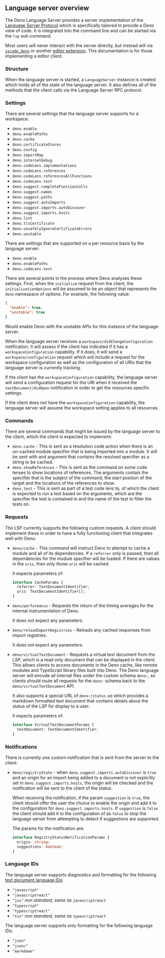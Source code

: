 ## Language server overview

The Deno Language Server provides a server implementation of the
[Language Server Protocol](https://microsoft.github.io/language-server-protocol/) which is specifically tailored to
provide a _Deno_ view of code. It is integrated into the command line and can be started via the `lsp` sub-command.

Most users will never interact with the server directly, but instead will via [`vscode_deno`](../vscode_deno.md) or
another [editor extension](../getting_started/setup_your_environment.md). This documentation is for those implementing a
editor client.

### Structure

When the language server is started, a `LanguageServer` instance is created which holds all of the state of the language
server. It also defines all of the methods that the client calls via the Language Server RPC protocol.

### Settings

There are several settings that the language server supports for a workspace:

- `deno.enable`
- `deno.enablePaths`
- `deno.cache`
- `deno.certificateStores`
- `deno.config`
- `deno.importMap`
- `deno.internalDebug`
- `deno.codeLens.implementations`
- `deno.codeLens.references`
- `deno.codeLens.referencesAllFunctions`
- `deno.codeLens.test`
- `deno.suggest.completeFunctionCalls`
- `deno.suggest.names`
- `deno.suggest.paths`
- `deno.suggest.autoImports`
- `deno.suggest.imports.autoDiscover`
- `deno.suggest.imports.hosts`
- `deno.lint`
- `deno.tlsCertificate`
- `deno.unsafelyIgnoreCertificateErrors`
- `deno.unstable`

There are settings that are supported on a per resource basis by the language server:

- `deno.enable`
- `deno.enablePaths`
- `deno.codeLens.test`

There are several points in the process where Deno analyzes these settings. First, when the `initialize` request from
the client, the `initializationOptions` will be assumed to be an object that represents the `deno` namespace of options.
For example, the following value:

```json
{
  "enable": true,
  "unstable": true
}
```

Would enable Deno with the unstable APIs for this instance of the language server.

When the language server receives a `workspace/didChangeConfiguration` notification, it will assess if the client has
indicated if it has a `workspaceConfiguration` capability. If it does, it will send a `workspace/configuration` request
which will include a request for the workspace configuration as well as the configuration of all URIs that the language
server is currently tracking.

If the client has the `workspaceConfiguration` capability, the language server will send a configuration request for the
URI when it received the `textDocument/didOpen` notification in order to get the resources specific settings.

If the client does not have the `workspaceConfiguration` capability, the language server will assume the workspace
setting applies to all resources.

### Commands

There are several commands that might be issued by the language server to the client, which the client is expected to
implement:

- `deno.cache` - This is sent as a resolution code action when there is an un-cached module specifier that is being
  imported into a module. It will be sent with and argument that contains the resolved specifier as a string to be
  cached.
- `deno.showReferences` - This is sent as the command on some code lenses to show locations of references. The arguments
  contain the specifier that is the subject of the command, the start position of the target and the locations of the
  references to show.
- `deno.test` - This is sent as part of a test code lens to, of which the client is expected to run a test based on the
  arguments, which are the specifier the test is contained in and the name of the test to filter the tests on.

### Requests

The LSP currently supports the following custom requests. A client should implement these in order to have a fully
functioning client that integrates well with Deno:

- `deno/cache` - This command will instruct Deno to attempt to cache a module and all of its dependencies. If a
  `referrer` only is passed, then all dependencies for the module specifier will be loaded. If there are values in the
  `uris`, then only those `uris` will be cached.

  It expects parameters of:

  ```ts
  interface CacheParams {
    referrer: TextDocumentIdentifier;
    uris: TextDocumentIdentifier[];
  }
  ```
- `deno/performance` - Requests the return of the timing averages for the internal instrumentation of Deno.

  It does not expect any parameters.
- `deno/reloadImportRegistries` - Reloads any cached responses from import registries.

  It does not expect any parameters.
- `deno/virtualTextDocument` - Requests a virtual text document from the LSP, which is a read only document that can be
  displayed in the client. This allows clients to access documents in the Deno cache, like remote modules and TypeScript
  library files built into Deno. The Deno language server will encode all internal files under the custom schema
  `deno:`, so clients should route all requests for the `deno:` schema back to the `deno/virtualTextDocument` API.

  It also supports a special URL of `deno:/status.md` which provides a markdown formatted text document that contains
  details about the status of the LSP for display to a user.

  It expects parameters of:

  ```ts
  interface VirtualTextDocumentParams {
    textDocument: TextDocumentIdentifier;
  }
  ```

### Notifications

There is currently one custom notification that is sent from the server to the client:

- `deno/registryState` - when `deno.suggest.imports.autoDiscover` is `true` and an origin for an import being added to a
  document is not explicitly set in `deno.suggest.imports.hosts`, the origin will be checked and the notification will
  be sent to the client of the status.

  When receiving the notification, if the param `suggestion` is `true`, the client should offer the user the choice to
  enable the origin and add it to the configuration for `deno.suggest.imports.hosts`. If `suggestion` is `false` the
  client should add it to the configuration of as `false` to stop the language server from attempting to detect if
  suggestions are supported.

  The params for the notification are:

  ```ts
  interface RegistryStatusNotificationParams {
    origin: string;
    suggestions: boolean;
  }
  ```

### Language IDs

The language server supports diagnostics and formatting for the following
[text document language IDs](https://microsoft.github.io/language-server-protocol/specifications/specification-current/#textDocumentItem):

- `"javascript"`
- `"javascriptreact"`
- `"jsx"` _non standard, same as `javascriptreact`_
- `"typescript"`
- `"typescriptreact"`
- `"tsx"` _non standard, same as `typescriptreact`_

The language server supports only formatting for the following language IDs:

- `"json"`
- `"jsonc"`
- `"markdown"`
